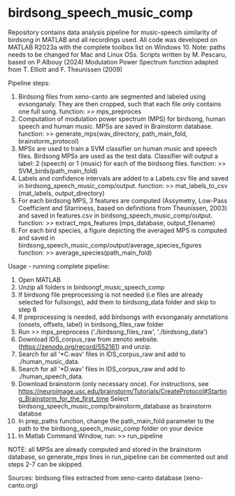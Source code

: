 # birdsong_speech_music_comp

Repository contains data analysis pipeline for music-speech similarity of birdsong in MATLAB and all recordings used. 
All code was developed on MATLAB R2023a with the complete toolbox list on Windows 10. Note: paths needs to be changed for Mac and Linux OSs. 
Scripts written by M. Pescaru, based on P.Albouy (2024)
Modulation Power Spectrum function adapted from T. Elliott and F. Theunissen (2009)

Pipeline steps: 
1. Birdsong files from xeno-canto are segmented and labeled using evsonganaly. They are then cropped, such that each file only contains one full song.
   function: >> mps_preproces
2. Computation of modulation power spectrum (MPS) for birdsong, human speech and human music. MPSs are saved in Brainstorm database.
   function: >> generate_mps(wav_directory, path_main_fold, brainstorm_protocol)
3. MPSs are used to train a SVM classifier on human music and speech files. Birdsong MPSs are used as the test data. Classifier will output a label: 2 (speech) or 1 (music) for each of the birdsong files.
   function: >> SVM_birds(path_main_fold)
4. Labels and confidence intervals are added to a Labels.csv file and saved in birdsong_speech_music_comp/output.
   function: >> mat_labels_to_csv (mat_labels, output_directory)
5. For each birdsong MPS, 3 features are computed (Assymetry, Low-Pass Coefficient and Starriness, based on definitions from Theunissen, 2003) and saved in features.csv in birdsong_speech_music_comp/output.
   function: >> extract_mps_features (mps_database, output_filename)
6. For each bird species, a figure depicting the averaged MPS is computed and saved in birdsong_speech_music_comp/output/average_species_figures
   function: >> average_species(path_main_fold)

Usage - running complete pipeline: 
1. Open MATLAB
2. Unzip all folders in birdsongf_music_speech_comp
3. If birdsong file preprocessing is not needed (i.e files are already selected for fullsongs), add them to birdsong_data folder and skip to step 6
4. If preprocessing is needed, add birdsongs with evsonganaly annotations (onsets, offsets, label) in birdsong_files_raw folder
5. Run >> mps_preprocess ('./birdsong_files_raw', './birdsong_data')
6. Download IDS_corpus_raw from zenoto website. (https://zenodo.org/record/552161) and unzip.
7. Search for all '*C.wav' files in IDS_corpus_raw and add to ./human_music_data. 
8. Search for all '*D.wav' files in IDS_corpus_raw and add to ./human_speech_data.
9. Download brainstorm (only necessary once). For instructions, see    https://neuroimage.usc.edu/brainstorm/Tutorials/CreateProtocol#Starting_Brainstorm_for_the_first_time
   Select birdsong_speech_music_comp/brainstorm_database as brainstorm databse
10. In prep_paths function, change the path_main_fold parameter to the path to the birdsong_speech_music_comp folder on your device
11. In Matlab Command Window, run: >> run_pipeline

NOTE: all MPSs are already computed and stored in the brainstorm database, so generate_mps lines in run_pipeline can be commented out and steps 2-7 can be skipped. 

Sources: birdsong files extracted from xeno-canto database (xeno-canto.org) 



